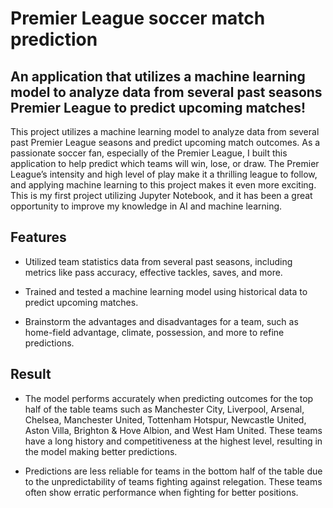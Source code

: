 # Premier League soccer match prediction

## An application that utilizes a machine learning model to analyze data from several past seasons Premier League to predict upcoming matches!

This project utilizes a machine learning model to analyze data from several past Premier League seasons and predict upcoming match outcomes. As a passionate soccer fan, especially of the Premier League, I built this application to help predict which teams will win, lose, or draw. The Premier League’s intensity and high level of play make it a thrilling league to follow, and applying machine learning to this project makes it even more exciting.
This is my first project utilizing Jupyter Notebook, and it has been a great opportunity to improve my knowledge in AI and machine learning.

## Features

* Utilized team statistics data from several past seasons, including metrics like pass accuracy, effective tackles, saves, and more.

* Trained and tested a machine learning model using historical data to predict upcoming matches.

* Brainstorm the advantages and disadvantages for a team, such as home-field advantage, climate, possession, and more to refine predictions.

## Result

* The model performs accurately when predicting outcomes for the top half of the table teams such as Manchester City, Liverpool, Arsenal, Chelsea, Manchester United, Tottenham Hotspur, Newcastle United, Aston Villa, Brighton & Hove Albion, and West Ham United. These teams have a long history and competitiveness at the highest level, resulting in the model making better predictions.

* Predictions are less reliable for teams in the bottom half of the table due to the unpredictability of teams fighting against relegation. These teams often show erratic performance when fighting for better positions.
